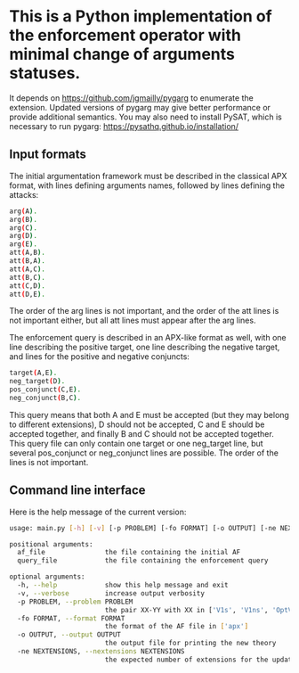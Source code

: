 # This is a Python implementation of the enforcement operator with minimal change of arguments statuses.
It depends on https://github.com/jgmailly/pygarg to enumerate the extension. Updated versions of pygarg may give better performance or 
provide additional semantics.
You may also need to install PySAT, which is necessary to run pygarg: https://pysathq.github.io/installation/

## Input formats
The initial argumentation framework must be described in the classical APX format, with lines defining arguments names, followed by 
lines defining the attacks:
```bash
arg(A).
arg(B).
arg(C).
arg(D).
arg(E).
att(A,B).
att(B,A).
att(A,C).
att(B,C).
att(C,D).
att(D,E).
```
The order of the arg lines is not important, and the order of the att lines is not important either, but all att lines must appear 
after the arg lines.

The enforcement query is described in an APX-like format as well, with one line describing the positive target, one line describing 
the negative target, and lines for the positive and negative conjuncts:
```bash
target(A,E).
neg_target(D).
pos_conjunct(C,E).
neg_conjunct(B,C).
```
This query means that both A and E must be accepted (but they may belong to different extensions), D should not be accepted, C and E 
should be accepted together, and finally B and C should not be accepted together. This query file can only contain one target or one 
neg_target line, but several pos_conjunct or neg_conjunct lines are possible. The order of the lines is not important.

## Command line interface
Here is the help message of the current version:
```bash
usage: main.py [-h] [-v] [-p PROBLEM] [-fo FORMAT] [-o OUTPUT] [-ne NEXTENSIONS] af_file query_file

positional arguments:
  af_file               the file containing the initial AF
  query_file            the file containing the enforcement query

optional arguments:
  -h, --help            show this help message and exit
  -v, --verbose         increase output verbosity
  -p PROBLEM, --problem PROBLEM
                        the pair XX-YY with XX in ['V1s', 'V1ns', 'OptV1s', 'OptV1ns'] and YY in ['ST']
  -fo FORMAT, --format FORMAT
                        the format of the AF file in ['apx']
  -o OUTPUT, --output OUTPUT
                        the output file for printing the new theory
  -ne NEXTENSIONS, --nextensions NEXTENSIONS
                        the expected number of extensions for the updated AF
```
